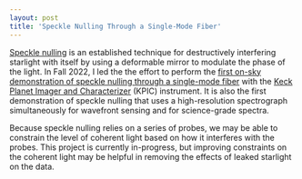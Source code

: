 ```yaml
---
layout: post
title: 'Speckle Nulling Through a Single-Mode Fiber'
---
```


[Speckle nulling](https://iopscience.iop.org/article/10.1086/498669) is an established technique for destructively interfering starlight with itself by using a deformable mirror to modulate the phase of the light. In Fall 2022, I led the the effort to perform the [first on-sky demonstration of speckle nulling through a single-mode fiber](https://arxiv.org/abs/2307.11893) with the [Keck Planet Imager and Characterizer](https://www.spiedigitallibrary.org/journals/Journal-of-Astronomical-Telescopes-Instruments-and-Systems/volume-7/issue-03/035006/Keck-Planet-Imager-and-Characterizer--a-dedicated-single-mode/10.1117/1.JATIS.7.3.035006.full) (KPIC) instrument. It is also the first demonstration of speckle nulling that uses a high-resolution spectrograph simultaneously for wavefront sensing and for science-grade spectra.

Because speckle nulling relies on a series of probes, we may be able to constrain the level of coherent light based on how it interferes with the probes. This project is currently in-progress, but improving constraints on the coherent light may be helpful in removing the effects of leaked starlight on the data.